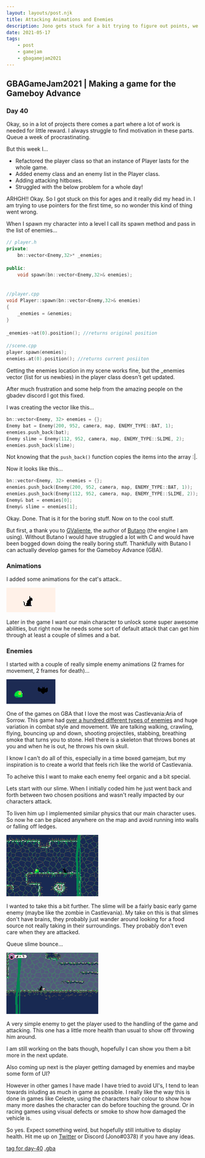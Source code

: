 ```yaml
---
layout: layouts/post.njk
title: Attacking Animations and Enemies
description: Jono gets stuck for a bit trying to figure out points, we add player attacks, enemies to attack, along with their animations and funky physics
date: 2021-05-17
tags:
    - post
    - gamejam
    - gbagamejam2021
---
```


>
## GBAGameJam2021 | Making a game for the Gameboy Advance

### Day 40

Okay, so in a lot of projects there comes a part where a lot of work is needed for little reward. I always struggle to find motivation  in these parts. Queue a week of procrastinating.

But this week I...

+ Refactored the player class so that an instance of Player lasts for the whole game.
+ Added enemy class and an enemy list in the Player class.
+ Adding attacking hitboxes.
+ Struggled with the below problem for a whole day!

ARHGH!! Okay. So I got stuck on this for ages and it really did my head in. I am trying to use pointers for the first time, so no wonder this kind of thing went wrong.

When I spawn my character into a level I call its spawn method and pass in the list of enemies...

``` cpp
// player.h
private:
    bn::vector<Enemy,32>* _enemies;

public:
    void spawn(bn::vector<Enemy,32>& enemies);
            

//player.cpp
void Player::spawn(bn::vector<Enemy,32>& enemies)
{
    _enemies = &enemies;
}

_enemies->at(0).position(); //returns original position

//scene.cpp
player.spawn(enemies);
enemies.at(0).position(); //returns current posiiton
```

Getting the enemies location in my scene works fine, but the _enemies vector (list for us newbies) in the player class doesn't get updated.

After much frustration and some help from the amazing people on the gbadev discord I got this fixed.

I was creating the vector like this...

``` cpp
bn::vector<Enemy, 32> enemies = {};
Enemy bat = Enemy(200, 952, camera, map, ENEMY_TYPE::BAT, 1);
enemies.push_back(bat);
Enemy slime = Enemy(112, 952, camera, map, ENEMY_TYPE::SLIME, 2);
enemies.push_back(slime);
```

Not knowing that the `push_back()` function copies the items into the array :|.

Now it looks like this...

``` cpp
bn::vector<Enemy, 32> enemies = {};
enemies.push_back(Enemy(200, 952, camera, map, ENEMY_TYPE::BAT, 1));
enemies.push_back(Enemy(112, 952, camera, map, ENEMY_TYPE::SLIME, 2));
Enemy& bat = enemies[0];
Enemy& slime = enemies[1];
```

Okay. Done. That is it for the boring stuff. Now on to the cool stuff.

But first, a thank you to [GValiente](https://github.com/GValiente), the author of [Butano](https://github.com/GValiente/butano) (the engine I am using). Without Butano I would have struggled a lot with C and would have been bogged down doing the really boring stuff. Thankfully with Butano I can actually develop games for the Gameboy Advance (GBA).

### Animations

I added some animations for the cat's attack..

![moving image of a cat swiping its paw](/img/attack-animation.gif)

Later in the game I want our main character to unlock some super awesome abilities, but right now he needs some sort of default attack that can get him through at least a couple of slimes and a bat.

### Enemies

I started with a couple of really simple enemy animations (2 frames for movement, 2 frames for death)...

![moving image of a slime enemy and a bat enemy bouncing up and down, then they fade](/img/enemies.gif)

One of the games on GBA that I love the most was Castlevania:Aria of Sorrow. This game had [over a hundred different types of enemies](https://castlevania.fandom.com/wiki/Aria_of_Sorrow_Bestiary) and huge variation in combat style and movement. We are talking walking, crawling, flying, bouncing up and down, shooting projectiles, stabbing, breathing smoke that turns you to stone. Hell there is a skeleton that throws bones at you and when he is out, he throws his own skull.

I know I can't do all of this, especially in a time boxed gamejam, but my inspiration is to create a world that feels rich like the world of Castlevania.

To acheive this I want to make each enemy feel organic and a bit special.

Lets start with our slime. When I initially coded him he just went back and forth between two chosen positions and wasn't really impacted by our characters attack.

To liven him up I implemented similar physics that our main character uses. So now he can be placed anywhere on the map and avoid running into walls or falling off ledges.

![moving image of a slime going to the edge of a platform and then turning before it falls off](/img/enemy-logic.gif)

I wanted to take this a bit further. The slime will be a fairly basic early game enemy (maybe like the zombie in Castlevania). My take on this is that slimes don't have brains, they probably just wander around looking for a food source not really taking in their surroundings. They probably don't even care when they are attacked.

Queue slime bounce...

![each time the cat swipes at the slime it gets thrown into the air and knocked about](/img/slime-bounce.gif)

A very simple enemy to get the player used to the handling of the game and attacking. This one has a little more health than usual to show off throwing him around.

I am still working on the bats though, hopefully I can show you them a bit more in the next update. 

Also coming up next is the player getting damaged by enemies and maybe some form of UI? 

However in other games I have made I have tried to avoid UI's, I tend to lean towards inluding as much in game as possible. I really like the way this is done in games like Celeste, using the characters hair colour to show how many more dashes the character can do before touching the ground. Or in racing games using visual defects or smoke to show how damaged the vehicle is.

So yes. Expect something weird, but hopefully still intuitive to display health. Hit me up on [Twitter](https://twitter.com/foocodes) or Discord (Jono#0378) if you have any ideas.


[tag for day-40](https://github.com/foopod/gbaGamejam2021/releases/tag/day-40) [.gba](https://github.com/foopod/gbaGamejam2021/releases/download/day-40/feline-day40.gba)

